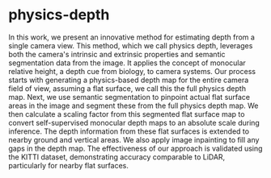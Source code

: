 # physics-depth

In this work, we present an innovative method for estimating depth from a single camera view. This method, which we call physics depth, leverages both the camera's intrinsic and extrinsic properties and semantic segmentation data from the image. It applies the concept of monocular relative height, a depth cue from biology, to camera systems. Our process starts with generating a physics-based depth map for the entire camera field of view, assuming a flat surface, we call this the full physics depth map. Next, we use semantic segmentation to pinpoint actual flat surface areas in the image and segment these from the full physics depth map. We then calculate a scaling factor from this segmented flat surface map to convert self-supervised monocular depth maps to an absolute scale during inference. The depth information from these flat surfaces is extended to nearby ground and vertical areas. We also apply image inpainting to fill any gaps in the depth map. The effectiveness of our approach is validated using the KITTI dataset, demonstrating accuracy comparable to LiDAR, particularly for nearby flat surfaces.




